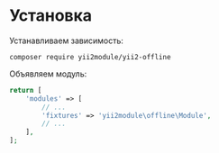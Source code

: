 Установка
===

Устанавливаем зависимость:

```
composer require yii2module/yii2-offline
```

Объявляем модуль:

```php
return [
	'modules' => [
		// ...
		'fixtures' => 'yii2module\offline\Module',
		// ...
	],
];
```